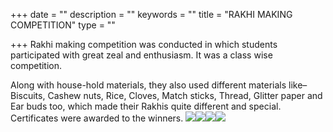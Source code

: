 +++
date = ""
description = ""
keywords = ""
title = "RAKHI MAKING COMPETITION"
type = ""

+++
Rakhi making competition was conducted in which students participated with great zeal and enthusiasm. It was a class wise competition.

Along with house-hold materials, they also used different materials like– Biscuits, Cashew nuts, Rice, Cloves, Match sticks, Thread, Glitter paper and Ear buds too, which made their Rakhis quite different and special. Certificates were awarded to the winners. ![](/uploads/2019/12/10/20190820_095136.jpg)![](/uploads/2019/12/10/20190820_114920.jpg)![](/uploads/2019/12/10/20190820_120654.jpg)![](/uploads/2019/12/10/IMG-20190820-WA0031.jpg)